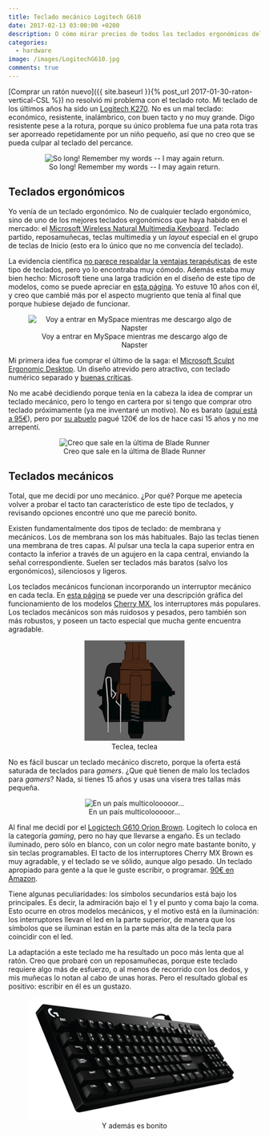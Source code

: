 ```yaml
---
title: Teclado mecánico Logitech G610
date: 2017-02-13 03:00:00 +0200
description: O cómo mirar precios de todos los teclados ergonómicos del mercado para acabar comprando un teclado sin reposamuñecas
categories:
  - hardware
image: /images/LogitechG610.jpg
comments: true
---
```

[Comprar un ratón nuevo]({{ site.baseurl }}{% post_url 2017-01-30-raton-vertical-CSL %}) no resolvió mi problema con el teclado roto. Mi teclado de los últimos años ha sido un [Logitech K270](https://www.amazon.es/Logitech-K270-Teclado-inal%C3%A1mbrico-Espa%C3%B1ol/dp/B00779631W). No es un mal teclado: económico, resistente, inalámbrico, con buen tacto y no muy grande. Digo resistente pese a la rotura, porque su único problema fue una pata rota tras ser aporreado repetidamente por un niño pequeño, así que no creo que se pueda culpar al teclado del percance.

<div style="text-align:center">
    <figure>
        <img alt="So long! Remember my words -- I may again return." src ="https://images-na.ssl-images-amazon.com/images/I/81vWDPRP5ML._SL1500_.jpg" />
        <figcaption>So long! Remember my words -- I may again return.</figcaption>
    </figure>
</div>

## Teclados ergonómicos
Yo venía de un teclado ergonómico. No de cualquier teclado ergonómico, sino de uno de los mejores teclados ergonómicos que haya habido en el mercado: el [Microsoft Wireless Natural Multimedia Keyboard](http://xahlee.info/kbd/ms_keyboard/ms_natural_keyboard.html). Teclado partido, reposamuñecas, teclas multimedia y un _layout_ especial en el grupo de teclas de Inicio (esto era lo único que no me convencía del teclado).

La evidencia científica [no parece respaldar la ventajas terapéuticas](http://www.claimsjournal.com/news/national/2014/01/09/242633.htm) de este tipo de teclados, pero yo lo encontraba muy cómodo. Además estaba muy bien hecho: Microsoft tiene una larga tradición en el diseño de este tipo de modelos, como se puede apreciar en [esta página](http://xahlee.info/kbd/Microsoft_natural_keyboard.html). Yo estuve 10 años con él, y creo que cambié más por el aspecto mugriento que tenía al final que porque hubiese dejado de funcionar.

<div style="text-align:center">
    <figure>
        <img alt="Voy a entrar en MySpace mientras me descargo algo de Napster" src ="https://www.microsoft.com/presspass/images/features/2002/09-03hardware5_l.jpg" />
        <figcaption>Voy a entrar en MySpace mientras me descargo algo de Napster</figcaption>
    </figure>
</div>

Mi primera idea fue comprar el último de la saga: el [Microsoft Sculpt Ergonomic Desktop](https://www.microsoft.com/accessories/es-es/products/keyboards/sculpt-ergonomic-desktop/l5v-00011). Un diseño atrevido pero atractivo, con teclado numérico separado y [buenas críticas](https://www.amazon.co.uk/Microsoft-Ergonomic-Desktop-Keyboard-Numeric/dp/B00EO4NN5C). 

No me acabé decidiendo porque tenía en la cabeza la idea de comprar un teclado mecánico, pero lo tengo en cartera por si tengo que comprar otro teclado próximamente (ya me inventaré un motivo). No es barato ([aquí está a 95€](https://www.amazon.es/Microsoft-Sculpt-Ergonomic-Desktop-L5V-00011/dp/B00FO10ZK0)), pero por [su abuelo](http://xahlee.info/kbd/ms_keyboard/ms_natural_keyboard.html) pagué 120€ de los de hace casi 15 años y no me arrepentí.

<div style="text-align:center">
    <figure>
        <img alt="Creo que sale en la última de Blade Runner" src ="http://compass.microsoft.com/assets/5f/08/5f08ee27-dc2e-4bdb-9256-ee2d19891cdd.jpg?n=mk_SEDT_otherviews01.jpg" />
        <figcaption>Creo que sale en la última de Blade Runner</figcaption>
    </figure>
</div>

## Teclados mecánicos
Total, que me decidí por uno mecánico. ¿Por qué? Porque me apetecía volver a probar el tacto tan característico de este tipo de teclados, y revisando opciones encontré uno que me pareció bonito. 

Existen fundamentalmente dos tipos de teclado: de membrana y mecánicos. Los de membrana son los más habituales. Bajo las teclas tienen una membrana de tres capas. Al pulsar una tecla la capa superior entra en contacto la inferior a través de un agujero en la capa central, enviando la señal correspondiente. Suelen ser teclados más baratos (salvo los ergonómicos), silenciosos y ligeros.

Los teclados mecánicos funcionan incorporando un interruptor mecánico en cada tecla. En [esta página](http://www.keyboardco.com/blog/index.php/2012/12/an-introduction-to-cherry-mx-mechanical-switches/) se puede ver una descripción gráfica del funcionamiento de los modelos [Cherry MX](http://cherryamericas.com/product/mx-series/), los interruptores más populares.
Los teclados mecánicos son más ruidosos y pesados, pero también son más robustos, y poseen un tacto especial que mucha gente encuentra agradable.

<div style="text-align:center">
    <figure>
        <img alt="Teclea, teclea" src ="/images/Brown.gif" />
        <figcaption>Teclea, teclea</figcaption>
    </figure>
</div>

No es fácil buscar un teclado mecánico discreto, porque la oferta está saturada de teclados para _gamers_. ¿Que qué tienen de malo los teclados para _gamers_? Nada, si tienes 15 años y usas una visera tres tallas más pequeña.

<div style="text-align:center">
    <figure>
        <img alt="En un país multicolooooor..." src ="https://cdn0.vox-cdn.com/thumbor/Qnt4dD3-z4fO9wZm6gnP73m0jE4=/1200x0/filters:no_upscale()/cdn0.vox-cdn.com/uploads/chorus_asset/file/7473813/K70_RAPIDFIRE_RGB_NA_01.0.png" />
        <figcaption>En un país multicolooooor...</figcaption>
    </figure>
</div>

Al final me decidí por el [Logictech G610 Orion Brown](http://gaming.logitech.com/en-us/product/g610-orion-brown-keyboard). Logitech lo coloca en la categoría _gaming_, pero no hay que llevarse a engaño. Es un teclado iluminado, pero sólo en blanco, con un color negro mate bastante bonito, y sin teclas programables. El tacto de los interruptores Cherry MX Brown es muy agradable, y el teclado se ve sólido, aunque algo pesado. Un teclado apropiado para gente a la que le guste escribir, o programar. [90€ en Amazon](https://www.amazon.es/Logitech-G610-Orion-Brown-Teclado/dp/B01CHYS2YM/).

Tiene algunas peculiaridades: los símbolos secundarios está bajo los principales. Es decir, la admiración bajo el 1 y el punto y coma bajo la coma. Esto ocurre en otros modelos mecánicos, y el motivo está en la iluminación: los interruptores llevan el led en la parte superior, de manera que los símbolos que se iluminan están en la parte más alta de la tecla para coincidir con el led.

La adaptación a este teclado me ha resultado un poco más lenta que al ratón. Creo que probaré con un reposamuñecas, porque este teclado requiere algo más de esfuerzo, o al menos de recorrido con los dedos, y mis muñecas lo notan al cabo de unas horas. Pero el resultado global es positivo: escribir en él es un gustazo.

<div style="text-align:center">
    <figure>
        <img alt="Y además es bonito" src ="/images/LogitechG610-2.jpg" />
        <figcaption>Y además es bonito</figcaption>
    </figure>
</div>